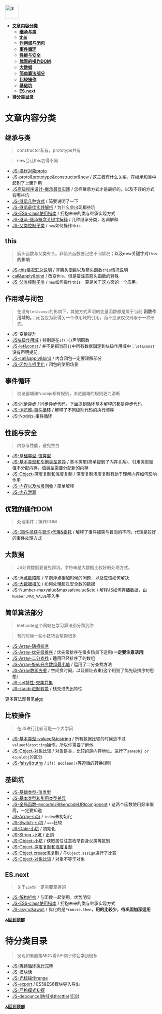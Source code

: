 <a href="https://github.com/JiangWeixian/JS-Tips/tree/master/Grammar#%E5%85%A8%E9%83%A8%E7%9B%AE%E5%BD%95"><img src="https://raw.githubusercontent.com/JiangWeixian/JS-Tips/master/img/javascript.png" height="44px" alt="js"></img></a>

<!-- TOC -->

- [**文章内容分类**](#文章内容分类)
  - [**继承与类**](#继承与类)
  - [**this**](#this)
  - [**作用域与闭包**](#作用域与闭包)
  - [**事件循环**](#事件循环)
  - [**性能与安全**](#性能与安全)
  - [**优雅的操作DOM**](#优雅的操作dom)
  - [**大数据**](#大数据)
  - [**简单算法部分**](#简单算法部分)
  - [**比较操作**](#比较操作)
  - [**基础坑**](#基础坑)
  - [**ES.next**](#esnext)
- [**待分类目录**](#待分类目录)

<!-- /TOC -->

# **文章内容分类**

## **继承与类**

> constructor私有，prototype共有

> new会让this变得不同

* [JS-操作对象proto](https://github.com/JiangWeixian/JS-Tips/blob/master/Grammar/JS-proto%E6%93%8D%E4%BD%9C%E6%8C%87%E5%8D%97.md)
* [JS-proto&prototype&constructor&new](https://github.com/JiangWeixian/JS-Tips/blob/master/Grammar/JS-__proto__%26%26prototype%26%26new.md) / 这三者有什么关系，在继承和类中起到了上面作用
* [JS高级程序设计-继承最佳实践](https://github.com/JiangWeixian/JS-Books/tree/master/JS%E9%AB%98%E7%BA%A7%E7%A8%8B%E5%BA%8F%E8%AE%BE%E8%AE%A1/CH4-%E5%8F%98%E9%87%8F%E4%BD%9C%E7%94%A8%E5%9F%9F%E5%86%85%E5%AD%98) / 怎样继承方式才是最好的，以及不好的方式有哪些坑
* [JS-继承几种方式](https://github.com/JiangWeixian/JS-Tips/blob/master/Grammar/JS-%E7%BB%A7%E6%89%BF.md) / 简要说明了一下
* [JS-继承最佳实践解析](https://github.com/JiangWeixian/JS-Tips/blob/master/Grammar/JS-%E7%BB%A7%E6%89%BF%E4%BB%A5%E5%8F%8A%E7%B1%BB-%E6%9C%80%E4%BD%B3%E5%AE%9E%E8%B7%B5%E8%A7%A3%E6%9E%90.md) / 为什么会出现那些坑
* [JS-ES6-class使用指南](https://github.com/JiangWeixian/JS-Tips/blob/master/Grammar/JS-%E7%BB%A7%E6%89%BF%E4%B8%8E%E7%B1%BB-classes6.md) / 拥抱未来的类与继承实现方式
* [JS-继承-继承概念关键字解释](https://github.com/JiangWeixian/JS-Tips/blob/master/Grammar/JS-%E7%BB%A7%E6%89%BF-%E5%85%B3%E9%94%AE%E5%AD%97%E8%A7%A3%E6%9E%90.md) / 几种继承分类，名词解释
* [JS-父类控制子类](https://github.com/JiangWeixian/JS-Tips/blob/master/Grammar/JS-%E7%B1%BB%E5%BA%94%E7%94%A8-%E7%88%B6%E7%B1%BB%E6%8E%A7%E5%88%B6%E5%AD%90%E7%B1%BB.md) / `new`如何操作`this`

## **this**

> 箭头函数与父类有关。非箭头函数要记住不同情况；**以及new关键字对`this`的影响**

* [JS-this情况汇总说明](https://github.com/JiangWeixian/JS-Tips/blob/master/Grammar/JS-this%E6%8C%87%E5%90%91%E6%80%BB%E7%BB%93.md) / 非箭头函数以及箭头函数`this`情况说明
* [call&apply&bind](https://github.com/JiangWeixian/JS-Tips/blob/master/Grammar/JS-call%26apply%26%E4%B8%8A%E4%B8%8B%E6%96%87%E7%8E%AF%E5%A2%83.md) / 改变this，但是要注意箭头函数的特殊
* [JS-父类控制子类](https://github.com/JiangWeixian/JS-Tips/blob/master/Grammar/JS-%E7%B1%BB%E5%BA%94%E7%94%A8-%E7%88%B6%E7%B1%BB%E6%8E%A7%E5%88%B6%E5%AD%90%E7%B1%BB.md) / `new`如何操作`this`。算是关于这方面的一个应用。

## **作用域与闭包**

> 在没有`let&const`的影响下，其他方式声明的变量函数都是属于当前 **函数作用域的。**；闭包应为获得另一个作用域的引用，而不应该仅仅局限于一种形式。

* [JS-变量提升](https://github.com/JiangWeixian/JS-Tips/blob/master/Grammar/JS-%E5%8F%98%E9%87%8F%E6%8F%90%E5%8D%87.md)
* [JS块级作用域](https://github.com/JiangWeixian/JS-Tips/blob/master/Grammar/JS%E5%9D%97%E7%BA%A7%E4%BD%9C%E7%94%A8%E5%9F%9F.md) / 特别是在`if(){}`声明函数
* [JS-let&const](https://github.com/JiangWeixian/JS-Books/tree/master/ES6%E5%85%A5%E9%97%A8/CH02-let%26const) / 并不是把当前`{}`中所有数据固定到块级作用域中；`let&const`没有声明提前。
* [JS-call&apply&bind](https://github.com/JiangWeixian/JS-Tips/blob/master/Grammar/JS-call%26apply%26%E4%B8%8A%E4%B8%8B%E6%96%87%E7%8E%AF%E5%A2%83.md) / 内含闭包一定要理解部分
* [JS-闭包与柯里化](https://github.com/JiangWeixian/JS-Tips/blob/master/Grammar/JS-%E9%97%AD%E5%8C%85-%E6%9F%AF%E9%87%8C%E5%8C%96.md) / 闭包的使用场景

## **事件循环**

> 浏览器端和Nodejs都有规则，浏览器端的规则更为清晰

* [JS-同步异步](https://github.com/JiangWeixian/JS-Tips/blob/master/Grammar/JS-%E5%90%8C%E6%AD%A5%E5%BC%82%E6%AD%A5.md) / 同步异步代码，下面提到循环基本解释的都是异步代码
* [JS-浏览器-事件循环](https://github.com/JiangWeixian/JS-Tips/blob/master/Grammar/JS-Promise%26EventLoop%E5%87%BD%E6%95%B0%E6%89%A7%E8%A1%8C%E9%98%9F%E5%88%97.md) / 解释了不同级别代码的执行顺序
* [JS-Nodejs-事件循环](https://github.com/JiangWeixian/JS-Tips/blob/master/Grammar/JS-Node%E7%9A%84Eventloop.md)

## **性能与安全**

> 内存与性能，避免空白

* [JS-基础类型-值类型](https://github.com/JiangWeixian/JS-Tips/blob/master/Grammar/JS-%E5%9F%BA%E6%9C%AC%E7%B1%BB%E5%9E%8B-%E5%80%BC%E7%B1%BB%E5%9E%8B.md) 
* [JS-基本类型和引用类型差异](https://github.com/JiangWeixian/JS-Tips/blob/master/Grammar/JS-%E5%9F%BA%E6%9C%AC%E7%B1%BB%E5%9E%8B-%E5%80%BC%E7%B1%BB%E5%9E%8B%E5%92%8C%E5%BC%95%E7%94%A8%E7%B1%BB%E5%9E%8B%E5%B7%AE%E5%BC%82.md) / 基本类型(简单提到了内存关系)，引用类型赋值不分配内存，值类型需要分配新的内存
* [JS-Object-深度复制和浅度复制](https://github.com/JiangWeixian/JS-Tips/blob/master/Grammar/JS-%E5%AE%9E%E7%8E%B0%E6%B7%B1%E5%BA%A6%E5%A4%8D%E5%88%B6.md) / 深度复制浅度复制有助于理解内存如何影响作用
* [JS-内存以及垃圾回收](https://github.com/JiangWeixian/JS-Tips/blob/master/Grammar/JS-%E5%86%85%E5%AD%98%E6%9C%BA%E5%88%B6%E5%92%8C%E5%9E%83%E5%9C%BE%E5%9B%9E%E6%94%B6.md) / 简单解释
* [JS-内存泄漏]()

## **优雅的操作DOM**

> 处理事件；操作DOM

* [JS-(事件捕获与冒泡)代理&委托](https://github.com/JiangWeixian/JS-Tips/blob/master/Grammar/JS-%E4%BA%8B%E4%BB%B6%E4%BB%A3%E7%90%86.md) / 解释了事件捕获与冒泡的不同，代理是较好的事件处理方式


## **大数据**

> JS处理数据要避免踩坑。字符串是大数据比较好的处理方式。

* [JS-浮点数陷阱](https://github.com/JiangWeixian/JS-Tips/blob/master/Grammar/JS-%E6%B5%AE%E7%82%B9%E6%95%B0%E9%99%B7%E9%98%B1.md) / 举例浮点相加时候的问题，以及应该如何解决
* [JS-大数据相加](https://github.com/JiangWeixian/JS-Tips/blob/master/Grammar/JS-%E5%AE%9E%E7%8E%B0%E5%A4%A7%E6%95%B4%E6%95%B0%E7%9B%B8%E5%8A%A0.md) / 如何处理超过安全数的数据
* [JS-Number-maxvalue&maxsafevalue&etc](https://github.com/JiangWeixian/JS-Tips/blob/master/Grammar/JS-Number-maxvalue%E7%9B%B8%E5%85%B3.md) / 解释JS如何存储数据，由`Number.MAX_VALUE`等入手

## **简单算法部分**

> leetcode这个网站在学习算法部分帮到你

> 有的时候一些小技巧会帮你很多

* [JS-Array-随机排序](https://github.com/JiangWeixian/JS-Tips/blob/master/Grammar/JS-Array-%E9%9A%8F%E6%9C%BA%E6%8E%92%E5%BA%8F.md)
* [JS-Array-优先级排序](https://github.com/JiangWeixian/JS-Tips/blob/master/Grammar/JS-Array-%E4%BC%98%E5%85%88%E7%BA%A7%E6%8E%92%E5%BA%8F.md) / 优先级排序在很多场景下适用(**一定要注意活用**)
* [JS-Array-二分查找](https://github.com/JiangWeixian/JS-Tips/blob/master/Grammar/JS-Array-%E4%BA%8C%E5%88%86%E6%9F%A5%E6%89%BE.md) / 适用已经排序了的数组
* [JS-Array-旋转升序数组最小值](https://github.com/JiangWeixian/JS-Tips/blob/master/Grammar/JS/JS-Array-%E6%89%BE%E5%88%B0%E6%9C%80%E5%B0%8F.js) / 运用了二分查找方法
* [JS-Array数组去重](https://github.com/JiangWeixian/JS-Tips/blob/master/Grammar/JS-Array-%E5%8E%BB%E9%87%8D%E5%A4%8D.md) / 空间换时间，以及原址去重(这个用到了优先级排序的思想)
* [JS-set特性-交集并集](https://github.com/JiangWeixian/JS-Tips/blob/master/Grammar/JS%E4%BA%A4%E9%9B%86%E5%B9%B6%E9%9B%86%E7%AD%89.md)
* [JS-stack-进制转换](https://github.com/JiangWeixian/JS-Tips/blob/master/Grammar/JS-%E8%BF%9B%E5%88%B6%E8%BD%AC%E6%8D%A2.md) / 栈先进先出特性

更多算法题目见[algo](https://github.com/JiangWeixian/Algo)

## **比较操作**

> 在JS进行比较可是一个大学问

* [JS-基本类型-valueof&tostring](https://github.com/JiangWeixian/JS-Tips/blob/master/Grammar/JS-%E5%9F%BA%E6%9C%AC%E7%B1%BB%E5%9E%8B-valueof%26toString.md) / 所有数据比较的时候逃不过`valueof&tostring`操作。所以你需要了解他
* [JS-Object-对象比较](https://github.com/JiangWeixian/JS-Tips/blob/master/Grammar/JS-Object-%E5%A6%82%E4%BD%95%E6%AF%94%E8%BE%83%E5%AF%B9%E8%B1%A1.md) / 对象是类，比较的是内存地址。进行了`sameobj or equalobj`的区分
* [JS-falsy&truthy](https://github.com/JiangWeixian/JS-Tips/blob/master/Grammar/JS-falsy%26turthy.md) / `if() Boolean()`等遵循的转换规则

## **基础坑**

* [JS-基础类型-值类型](https://github.com/JiangWeixian/JS-Tips/blob/master/Grammar/JS-%E5%9F%BA%E6%9C%AC%E7%B1%BB%E5%9E%8B-%E5%80%BC%E7%B1%BB%E5%9E%8B.md) 
* [JS-基本类型和引用类型差异](https://github.com/JiangWeixian/JS-Tips/blob/master/Grammar/JS-%E5%9F%BA%E6%9C%AC%E7%B1%BB%E5%9E%8B-%E5%80%BC%E7%B1%BB%E5%9E%8B%E5%92%8C%E5%BC%95%E7%94%A8%E7%B1%BB%E5%9E%8B%E5%B7%AE%E5%BC%82.md)
* [JS-全局函数-encodeURI&encodeURIcomponent](https://github.com/JiangWeixian/JS-Tips/blob/master/Grammar/JS-%E5%85%A8%E5%B1%80%E5%87%BD%E6%95%B0-encodeURI%26encodeURIcomponent.md) / 这两个函数使用频率很高，一定要知道
* [JS-Array-小坑](https://github.com/JiangWeixian/JS-Tips/blob/master/Grammar/JS-Array-%E5%B0%8F%E5%9D%91.md) / `index`未初始化
* [JS-Switch-小坑](https://github.com/JiangWeixian/JS-Tips/blob/master/Grammar/JS-switch.md) / `===`比较
* [JS-Date-小坑](https://github.com/JiangWeixian/JS-Tips/blob/master/Grammar/JS-Date-%E5%9D%91%E6%B1%87%E6%80%BB.md) / 初始化
* [JS-String-小坑](https://github.com/JiangWeixian/JS-Tips/blob/master/Grammar/JS-string-%E5%9D%91%E6%80%BB%E7%BB%93.md) / 正则
* [JS-Object-小坑](https://github.com/JiangWeixian/JS-Tips/blob/master/Grammar/JS-%E5%87%A0%E7%A7%8D%E8%8E%B7%E5%8F%96%E5%B1%9E%E6%80%A7%E6%96%B9%E6%B3%95.md) / 获取属性注意枚举自身父类等区别
* [JS-Object-深度复制和浅度复制](https://github.com/JiangWeixian/JS-Tips/blob/master/Grammar/JS-%E5%AE%9E%E7%8E%B0%E6%B7%B1%E5%BA%A6%E5%A4%8D%E5%88%B6.md)
* [JS-Object.create浅复制](https://github.com/JiangWeixian/JS-Tips/blob/master/Grammar/JS-%E6%B5%85%E5%B1%82%E8%B5%8B%E5%80%BC%E4%B9%8BObject.create.md) / 与`Object.assign`进行了比较
* [JS-Object-对象比较](https://github.com/JiangWeixian/JS-Tips/blob/master/Grammar/JS-Object-%E5%A6%82%E4%BD%95%E6%AF%94%E8%BE%83%E5%AF%B9%E8%B1%A1.md) / 对象不等于对象

## **ES.next**

> 关于`ES6`你一定需要掌握的

* [JS-解构析构](https://github.com/JiangWeixian/JS-Books/tree/master/ES6%E5%85%A5%E9%97%A8/CH03-%E8%A7%A3%E6%9E%84%E6%9E%90%E6%9E%84) / 与函数一起使用，优势明显
* [JS-ES6-class使用指南](https://github.com/JiangWeixian/JS-Tips/blob/master/Grammar/JS-%E7%BB%A7%E6%89%BF%E4%B8%8E%E7%B1%BB-classes6.md) / 拥抱未来的类与继承实现方式
* [JS-async&await](https://github.com/JiangWeixian/JS-Tips/blob/master/Grammar/JS-async%26await.md) / 优化的是`Promise.then`，**用的比较少，待巩固加深适用**

**[🔝回到顶部](#以文章内容分类)**

# **待分类目录**

> 发现如果直接MDN看API例子你会学到很多


* [JS-等待循环执行完毕](https://github.com/JiangWeixian/JS-Tips/blob/master/Grammar/JS-%E7%AD%89%E5%BE%85%E5%BE%AA%E7%8E%AF%E6%89%A7%E8%A1%8C%E5%AE%8C%E6%AF%95.md)
* [JS-模块话](https://github.com/JiangWeixian/JS-Tips/blob/master/Grammar/JS%20-%20%E6%A8%A1%E5%9D%97%E8%AF%9D.md)
* [JS-光标操作range](https://github.com/JiangWeixian/JS-Tips/blob/master/Grammar/JS-%E5%85%89%E6%A0%87%E6%93%8D%E4%BD%9Crange.md)
* [JS-export](https://github.com/JiangWeixian/JS-Tips/blob/master/Grammar/JS-export.md) / ES5&ES6模块导入导出
* [JS-严格模式初探](https://github.com/JiangWeixian/JS-Tips/blob/master/Grammar/JS-%E4%B8%A5%E6%A0%BC%E6%A8%A1%E5%BC%8F.md)
* [JS-debounce(防抖)&throttle(节流)](https://github.com/JiangWeixian/JS-Tips/blob/master/Grammar/JS-debounce%26throttle.md)

**[🔝回到顶部](#全部目录)**



